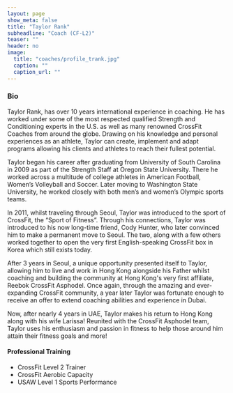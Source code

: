 ```yaml
---
layout: page
show_meta: false
title: "Taylor Rank"
subheadline: "Coach (CF-L2)"
teaser: ""
header: no
image:
  title: "coaches/profile_trank.jpg"
  caption: ""
  caption_url: ""
---
```

### Bio
Taylor Rank, has over 10 years international experience in coaching.  He has worked under some of the most respected qualified Strength and Conditioning experts in the U.S. as well as many renowned CrossFit Coaches from around the globe.  Drawing on his knowledge and personal experiences as an athlete, Taylor can create, implement and adapt programs allowing his clients and athletes to reach their fullest potential.  

Taylor began his career after graduating from University of South Carolina in 2009 as part of the Strength Staff at Oregon State University.  There he worked across a multitude of college athletes in American Football, Women’s Volleyball and Soccer.  Later moving to Washington State University, he worked closely with both men’s and women’s Olympic sports teams.  

In 2011, whilst traveling through Seoul, Taylor was introduced to the sport of CrossFit, the “Sport of Fitness”.  Through his connections, Taylor was introduced to his now long-time friend, Cody Hunter, who later convinced him to make a permanent move to Seoul.  The two, along with a few others worked together to open the very first English-speaking CrossFit box in Korea which still exists today.  

After 3 years in Seoul, a unique opportunity presented itself to Taylor, allowing him to live and work in Hong Kong alongside his Father whilst coaching and building the community at Hong Kong's very first affiliate, Reebok CrossFit Asphodel.  Once again, through the amazing and ever-expanding CrossFit community, a year later Taylor was fortunate enough to receive an offer to extend coaching abilities and experience in Dubai.  

Now, after nearly 4 years in UAE, Taylor makes his return to Hong Kong along with his wife Larissa!  Reunited with the CrossFit Asphodel team, Taylor uses his enthusiasm and passion in fitness to help those around him attain their fitness goals and more!  

#### Professional Training
* CrossFit Level 2 Trainer
* CrossFit Aerobic Capacity
* USAW Level 1 Sports Performance
